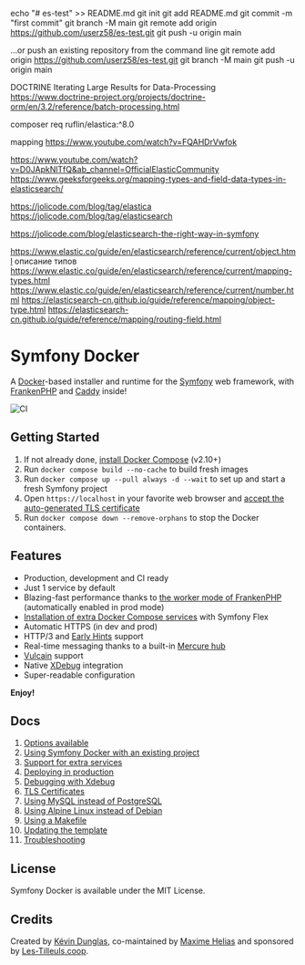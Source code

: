 echo "# es-test" >> README.md
git init
git add README.md
git commit -m "first commit"
git branch -M main
git remote add origin https://github.com/userz58/es-test.git
git push -u origin main


…or push an existing repository from the command line
git remote add origin https://github.com/userz58/es-test.git
git branch -M main
git push -u origin main


DOCTRINE
Iterating Large Results for Data-Processing
https://www.doctrine-project.org/projects/doctrine-orm/en/3.2/reference/batch-processing.html


composer req ruflin/elastica:^8.0

mapping
https://www.youtube.com/watch?v=FQAHDrVwfok

https://www.youtube.com/watch?v=D0JApkNlTfQ&ab_channel=OfficialElasticCommunity
https://www.geeksforgeeks.org/mapping-types-and-field-data-types-in-elasticsearch/

https://jolicode.com/blog/tag/elastica
https://jolicode.com/blog/tag/elasticsearch

https://jolicode.com/blog/elasticsearch-the-right-way-in-symfony


https://www.elastic.co/guide/en/elasticsearch/reference/current/object.html
описание типов
https://www.elastic.co/guide/en/elasticsearch/reference/current/mapping-types.html
https://www.elastic.co/guide/en/elasticsearch/reference/current/number.html
https://elasticsearch-cn.github.io/guide/reference/mapping/object-type.html
https://elasticsearch-cn.github.io/guide/reference/mapping/routing-field.html


# Symfony Docker

A [Docker](https://www.docker.com/)-based installer and runtime for the [Symfony](https://symfony.com) web framework,
with [FrankenPHP](https://frankenphp.dev) and [Caddy](https://caddyserver.com/) inside!

![CI](https://github.com/dunglas/symfony-docker/workflows/CI/badge.svg)

## Getting Started

1. If not already done, [install Docker Compose](https://docs.docker.com/compose/install/) (v2.10+)
2. Run `docker compose build --no-cache` to build fresh images
3. Run `docker compose up --pull always -d --wait` to set up and start a fresh Symfony project
4. Open `https://localhost` in your favorite web browser and [accept the auto-generated TLS certificate](https://stackoverflow.com/a/15076602/1352334)
5. Run `docker compose down --remove-orphans` to stop the Docker containers.

## Features

* Production, development and CI ready
* Just 1 service by default
* Blazing-fast performance thanks to [the worker mode of FrankenPHP](https://github.com/dunglas/frankenphp/blob/main/docs/worker.md) (automatically enabled in prod mode)
* [Installation of extra Docker Compose services](docs/extra-services.md) with Symfony Flex
* Automatic HTTPS (in dev and prod)
* HTTP/3 and [Early Hints](https://symfony.com/blog/new-in-symfony-6-3-early-hints) support
* Real-time messaging thanks to a built-in [Mercure hub](https://symfony.com/doc/current/mercure.html)
* [Vulcain](https://vulcain.rocks) support
* Native [XDebug](docs/xdebug.md) integration
* Super-readable configuration

**Enjoy!**

## Docs

1. [Options available](docs/options.md)
2. [Using Symfony Docker with an existing project](docs/existing-project.md)
3. [Support for extra services](docs/extra-services.md)
4. [Deploying in production](docs/production.md)
5. [Debugging with Xdebug](docs/xdebug.md)
6. [TLS Certificates](docs/tls.md)
7. [Using MySQL instead of PostgreSQL](docs/mysql.md)
8. [Using Alpine Linux instead of Debian](docs/alpine.md)
9. [Using a Makefile](docs/makefile.md)
10. [Updating the template](docs/updating.md)
11. [Troubleshooting](docs/troubleshooting.md)

## License

Symfony Docker is available under the MIT License.

## Credits

Created by [Kévin Dunglas](https://dunglas.dev), co-maintained by [Maxime Helias](https://twitter.com/maxhelias) and sponsored by [Les-Tilleuls.coop](https://les-tilleuls.coop).
